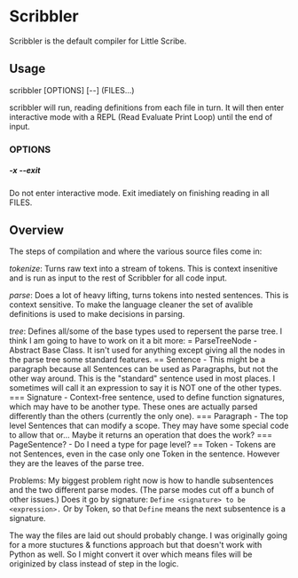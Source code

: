 # Scribbler #

Scribbler is the default compiler for Little Scribe.

## Usage ##
scribbler [OPTIONS] [--] (FILES...)

scribbler will run, reading definitions from each file in turn. It will then
enter interactive mode with a REPL (Read Evaluate Print Loop) until the end of
input.

### OPTIONS
##### -x --exit
Do not enter interactive mode. Exit imediately on finishing reading in all
FILES.

## Overview ##
The steps of compilation and where the various source files come in:

*tokenize*: Turns raw text into a stream of tokens. This is context insenitive
and is run as input to the rest of Scribbler for all code input.

*parse*: Does a lot of heavy lifting, turns tokens into nested sentences. This
is context sensitive. To make the language cleaner the set of avalible
definitions is used to make decisions in parsing.

*tree*: Defines all/some of the base types used to repersent the parse tree.
I think I am going to have to work on it a bit more:
= ParseTreeNode - Abstract Base Class. It isn't used for anything except
      giving all the nodes in the parse tree some standard features.
== Sentence - This might be a paragraph because all Sentences can be used as
      Paragraphs, but not the other way around. This is the "standard"
      sentence used in most places. I sometimes will call it an expression
      to say it is NOT one of the other types.
=== Signature - Context-free sentence, used to define function signatures,
      which may have to be another type. These ones are actually parsed
      differently than the others (currently the only one).
=== Paragraph - The top level Sentences that can modify a scope. They may
      have some special code to allow that or... Maybe it returns an operation
      that does the work?
=== PageSentence? - Do I need a type for page level?
== Token - Tokens are not Sentences, even in the case only one Token in the
      sentence. However they are the leaves of the parse tree.


Problems:
My biggest problem right now is how to handle subsentences and the two
different parse modes. (The parse modes cut off a bunch of other issues.)
Does it go by signature: `Define <signature> to be <expression>.` Or by Token,
so that `Define` means the next subsentence is a signature.

The way the files are laid out should probably change. I was originally going
for a more stuctures & functions approach but that doesn't work with Python
as well. So I might convert it over which means files will be originized by
class instead of step in the logic.
